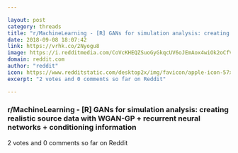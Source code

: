 ```yaml
---

layout: post
category: threads
title: "r/MachineLearning - [R] GANs for simulation analysis: creating realistic source data with WGAN-GP + recurrent neural networks + conditioning information"
date: 2018-09-08 18:07:42
link: https://vrhk.co/2Nyogu8
image: https://i.redditmedia.com/CoVcKHEQZSuoGyGkqcUV6oJEmAox4wiOk2oCfVAYinE.jpg?s=e770ce9739f61c76ebb5e76522b2bc18
domain: reddit.com
author: "reddit"
icon: https://www.redditstatic.com/desktop2x/img/favicon/apple-icon-57x57.png
excerpt: "2 votes and 0 comments so far on Reddit"

---
```


### r/MachineLearning - [R] GANs for simulation analysis: creating realistic source data with WGAN-GP + recurrent neural networks + conditioning information

2 votes and 0 comments so far on Reddit